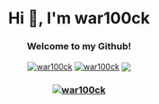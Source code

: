<h1 align="center">Hi 👋, I'm war100ck</h1>
<h3 align="center">Welcome to my Github!</h3>


<center>
<a href="https://github.com/anuraghazra/github-readme-stats">
<img align="center" src="https://github-readme-streak-stats.herokuapp.com/?user=war100ck&theme=dark" alt="war100ck" /></a>

<a href="https://github.com/anuraghazra/convoychat">
<img align="center" src="https://github-readme-stats.vercel.app/api?username=war100ck&show_icons=true&theme=dark" alt="war100ck" /></a>
 
<a href="https://github.com/anuraghazra/github-readme-stats">
  <img align="center" src="https://github-readme-stats.vercel.app/api/top-langs/?username=war100ck&langs_count=8&theme=omni" />
</a>
</center>
<h3 align="center"> <a href="https://github.com/ryo-ma/github-profile-trophy"><img src="https://github-profile-trophy.vercel.app/?username=war100ck&theme=dark" alt="war100ck" /></a></h3>

